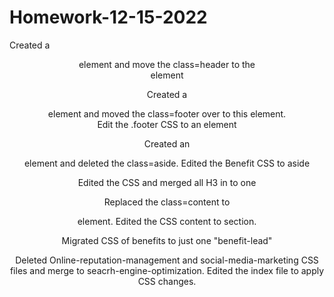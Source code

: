 # Homework-12-15-2022

Created a <header> element and move the class=header to the <header> element

Created a <footer> element and moved the class=footer over to this element.  
Edit the .footer CSS to an element


Created an <aside> element and deleted the class=aside.  Edited the Benefit CSS to aside

Edited the CSS and merged all H3 in to one

Replaced the class=content to <section> element.  Edited the CSS content to section.

Migrated CSS of benefits to just one "benefit-lead"

Deleted Online-reputation-management and social-media-marketing CSS files and merge to seacrh-engine-optimization.  Edited the index file to apply CSS changes.